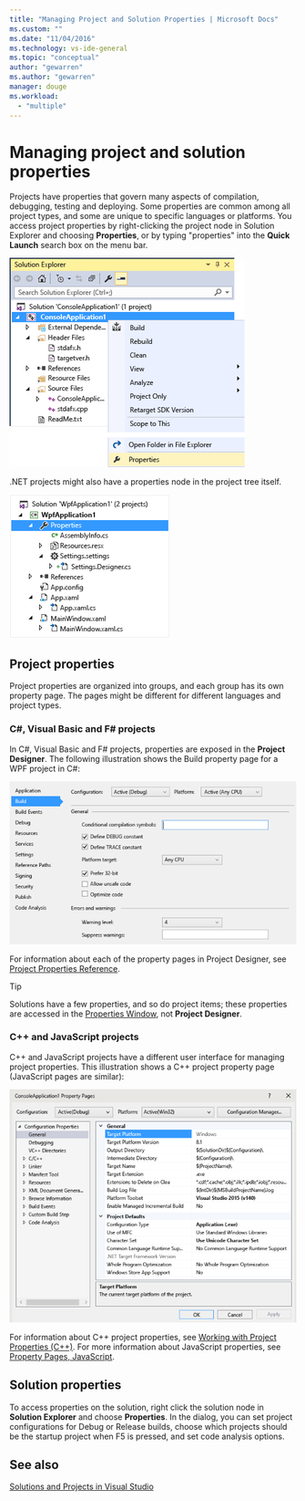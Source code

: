 ```yaml
---
title: "Managing Project and Solution Properties | Microsoft Docs"
ms.custom: ""
ms.date: "11/04/2016"
ms.technology: vs-ide-general
ms.topic: "conceptual"
author: "gewarren"
ms.author: "gewarren"
manager: douge
ms.workload: 
  - "multiple"
---
```

# Managing project and solution properties

Projects have properties that govern many aspects of compilation, debugging, testing and deploying. Some properties are common among all project types, and some are unique to specific languages or platforms. You access project properties by right-clicking the project node in Solution Explorer and choosing **Properties**, or by typing "properties" into the **Quick Launch** search box on the menu bar.

![Project context menu](../ide/media/vs2015_proj_prop_menu.gif "vs2015_proj_prop_menu")

.NET projects might also have a properties node in the project tree itself.

![Properties node in Solution Explorer tree](../ide/media/vs2015_props_se.png "VS2015_Props_SE")

## Project properties

Project properties are organized into groups, and each group has its own property page. The pages might be different for different languages and project types.

### C#, Visual Basic and F# projects

In C#, Visual Basic and F# projects, properties are exposed in the **Project Designer**. The following illustration shows the Build property page for a WPF project in C#:

![Visual Studio Project Designer](../ide/media/vs2015_proppage_build.png "VS2015_PropPage_Build")

For information about each of the property pages in Project Designer, see [Project Properties Reference](../ide/reference/project-properties-reference.md).

> [!TIP]
> Solutions have a few properties, and so do project items; these properties are accessed in the [Properties Window](../ide/reference/properties-window.md), not **Project Designer**.

### C++ and JavaScript projects

C++ and JavaScript projects have a different user interface for managing project properties. This illustration shows a C++ project property page (JavaScript pages are similar):

![Visual C&#43;&#43; project properties](../ide/media/vs2015_projprops_cpp.png "VS2015_ProjProps_cpp")

For information about C++ project properties, see [Working with Project Properties (C++)](/cpp/ide/working-with-project-properties). For more information about JavaScript properties, see [Property Pages, JavaScript](../ide/reference/property-pages-javascript.md).

## Solution properties

To access properties on the solution, right click the solution node in **Solution Explorer** and choose **Properties**. In the dialog, you can set project configurations for Debug or Release builds, choose which projects should be the startup project when F5 is pressed, and set code analysis options.

## See also

[Solutions and Projects in Visual Studio](../ide/solutions-and-projects-in-visual-studio.md)
